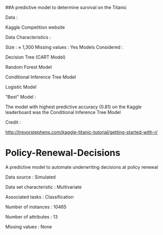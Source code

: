 ##A predictive model to determine survival on the Titanic

Data :

Kaggle Competition website

Data Characteristics :

Size : ≈ 1,300
Missing values : Yes
Models Considered :

Decision Tree (CART Model)

Random Forest Model

Conditional Inference Tree Model

Logistic Model

"Best" Model :

The model with highest predictive accuracy (0.81) on the Kaggle leaderboard was the Conditional Inference Tree Model

Credit :

http://trevorstephens.com/kaggle-titanic-tutorial/getting-started-with-r/



# Policy-Renewal-Decisions
A predictive model to automate underwriting decisions at policy renewal

Data source : Simulated

Data set characteristic : Multivariate

Associated tasks : Classification

Number of instances : 10465

Number of attributes : 13

Missing values : None


